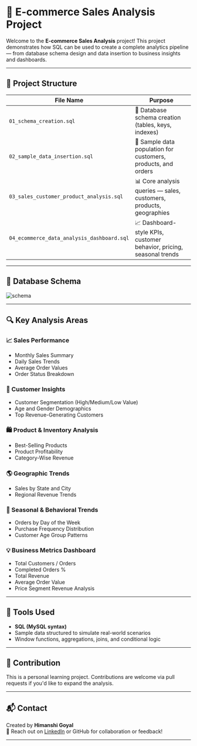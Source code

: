 # 🛒 E-commerce Sales Analysis Project

Welcome to the **E-commerce Sales Analysis** project! This project demonstrates how SQL can be used to create a complete analytics pipeline — from database schema design and data insertion to business insights and dashboards.

---

## 📂 Project Structure

| File Name                        | Purpose                                     |
|----------------------------------|---------------------------------------------|
| `01_schema_creation.sql`         | 📐 Database schema creation (tables, keys, indexes) |
| `02_sample_data_insertion.sql`   | 🧪 Sample data population for customers, products, and orders |
| `03_sales_customer_product_analysis.sql` | 📊 Core analysis queries — sales, customers, products, geographies |
| `04_ecommerce_data_analysis_dashboard.sql` | 📈 Dashboard-style KPIs, customer behavior, pricing, seasonal trends |

---

## 🧱 Database Schema

![schema](https://github.com/user-attachments/assets/28aa5c6b-db43-458b-a65b-84b21ed55429)



---

## 🔍 Key Analysis Areas

### 📈 Sales Performance
- Monthly Sales Summary
- Daily Sales Trends
- Average Order Values
- Order Status Breakdown

### 👤 Customer Insights
- Customer Segmentation (High/Medium/Low Value)
- Age and Gender Demographics
- Top Revenue-Generating Customers

### 🛍️ Product & Inventory Analysis
- Best-Selling Products
- Product Profitability
- Category-Wise Revenue

### 🌎 Geographic Trends
- Sales by State and City
- Regional Revenue Trends

### 📅 Seasonal & Behavioral Trends
- Orders by Day of the Week
- Purchase Frequency Distribution
- Customer Age Group Patterns

### 💡 Business Metrics Dashboard
- Total Customers / Orders
- Completed Orders %
- Total Revenue
- Average Order Value
- Price Segment Revenue Analysis

---

## 📌 Tools Used
- **SQL (MySQL syntax)**
- Sample data structured to simulate real-world scenarios
- Window functions, aggregations, joins, and conditional logic

---

## 🤝 Contribution
This is a personal learning project. Contributions are welcome via pull requests if you'd like to expand the analysis.

---

## 📬 Contact
Created by **Himanshi Goyal**  
📧 Reach out on [LinkedIn](https://www.linkedin.com/in/himanshi-goyal1?lipi=urn%3Ali%3Apage%3Ad_flagship3_profile_view_base_contact_details%3BITkF7bmlRICof0VsF9MraA%3D%3D) or GitHub for collaboration or feedback!

---

